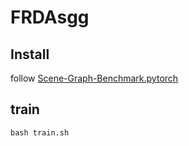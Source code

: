 # FRDAsgg

Install
-----
follow [Scene-Graph-Benchmark.pytorch](https://github.com/KaihuaTang/Scene-Graph-Benchmark.pytorch)

train
-----
```
bash train.sh
```
